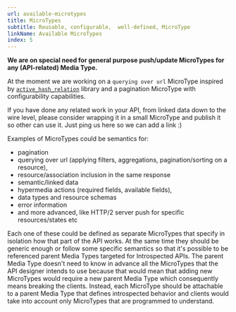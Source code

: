 ```yaml
---
url: available-microtypes
title: MicroTypes
subtitle: Reusable, configurable,  well-defined, MicroType
linkName: Available MicroTypes
index: 5
---
```


**We are on special need for general purpose push/update MicroTypes for any (API-related) Media Type.**

At the moment we are working on a `querying over url` MicroType inspired by
[`active_hash_relation`](https://github.com/kollegorna/active_hash_relation) library and a pagination
MicroType with configurability capabilities.

If you have done any related work in your API, from linked data down to the wire level,
please consider wrapping it in a small MicroType and publish it so other can use it.
Just ping us here so we can add a link :)


Examples of MicroTypes could be semantics for:
* pagination
* querying over url (applying filters, aggregations, pagination/sorting on a resource),
* resource/association inclusion in the same response
* semantic/linked data
* hypermedia actions (required fields, available fields),
* data types and resource schemas
* error information
* and more advanced, like HTTP/2 server push for specific resources/states etc

Each one of these could be defined as separate MicroTypes that specify in isolation how that part of the API works.
At the same time they should be generic enough or follow some specific semantics so that it's possible to be referenced parent
Media Types targeted for Introspected APIs.
The parent Media Type doesn't need to know in advance all the MicroTypes that the API designer intends to use
because that would mean that adding new MicroTypes would require a new parent Media Type which consequently means breaking the clients.
Instead, each MicroType should be attachable to a parent Media Type that defines introspected behavior and clients
would take into account only MicroTypes that are programmed to understand.
